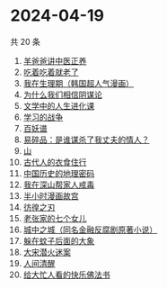 # 2024-04-19

共 20 条

<!-- BEGIN WEREAD -->
<!-- 最后更新时间 2024-04-19 02:01:09 +0800 -->
1. [羊爸爸讲中医正养](https://weread.qq.com/web/bookDetail/07232a00813ab83a7g0109ab)
1. [吃着吃着就老了](https://weread.qq.com/web/bookDetail/a0b32400813ab8babg0111ca)
1. [我在生理期（韩国超人气漫画）](https://weread.qq.com/web/bookDetail/a6732370813ab8bb3g012206)
1. [为什么我们相信阴谋论](https://weread.qq.com/web/bookDetail/5da32ca0813ab8bc3g015a3c)
1. [文学中的人生进化课](https://weread.qq.com/web/bookDetail/60532fe0813ab7dc3g0127f3)
1. [学习的战争](https://weread.qq.com/web/bookDetail/c6a321c0813ab801ag011934)
1. [百妖谱](https://weread.qq.com/web/bookDetail/0803206071e91694080b9d4)
1. [易碎品：是谁谋杀了我丈夫的情人？](https://weread.qq.com/web/bookDetail/82032500813ab8bacg016238)
1. [山](https://weread.qq.com/web/bookDetail/ac132cd071a2727bac1b359)
1. [古代人的衣食住行](https://weread.qq.com/web/bookDetail/6ba32080813ab8b82g014a38)
1. [中国历史的地理密码](https://weread.qq.com/web/bookDetail/94f32730813ab859cg017e26)
1. [我在深山帮家人戒毒](https://weread.qq.com/web/bookDetail/cce32280813ab8b38g010a15)
1. [半小时漫画故宫](https://weread.qq.com/web/bookDetail/66e32950813ab82dag011457)
1. [彷徨之刃](https://weread.qq.com/web/bookDetail/e44327d05c7edee44530f9e)
1. [老张家的七个女儿](https://weread.qq.com/web/bookDetail/12332100813ab8b6cg0155cf)
1. [城中之城（同名金融反腐剧原著小说）](https://weread.qq.com/web/bookDetail/0fc32ea0813ab6c13g012065)
1. [躲在蚊子后面的大象](https://weread.qq.com/web/bookDetail/bfc32800813ab883bg0165f3)
1. [大宋潜火迷案](https://weread.qq.com/web/bookDetail/b7f32560813ab8b31g013dd1)
1. [人间清醒](https://weread.qq.com/web/bookDetail/10832840726b36101088487)
1. [给大忙人看的快乐佛法书](https://weread.qq.com/web/bookDetail/92b32b00813ab8ba3g016193)
<!-- END WEREAD -->